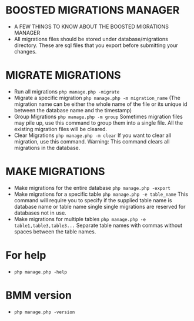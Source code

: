 # BOOSTED MIGRATIONS MANAGER
- A FEW THINGS TO KNOW ABOUT THE BOOSTED MIGRATIONS MANAGER
- All migrations files should be stored under database/migrations directory. These are sql files that you export before submitting your changes.

# MIGRATE MIGRATIONS
- Run all migrations `php manage.php -migrate`
- Migrate a specific migration `php manage.php -m migration_name` (The migration name can be either the whole name of  the file or its unique id between the database name and the timestamp)
- Group Migrations `php manage.php -m group` Sometimes migration files may pile up, use this command to group them into a single file. All the existing migration files will be cleared.
- Clear Migrations `php manage.php -m clear` If you want to clear all migration, use this command. Warning: This command clears all migrations in the database.

# MAKE MIGRATIONS
- Make migrations for the entire database `php manage.php -export`
- Make migrations for a specific table `php manage.php -e table_name` This command will require you to specify if the supplied table name is database name or table name single single migrations are reserved for databases not in use.
- Make migrations for multiple tables `php manage.php -e table1,table3,table3...` Separate table names with commas without spaces between the table names.

# For help
- `php manage.php -help`

# BMM version
- `php manage.php -version`
